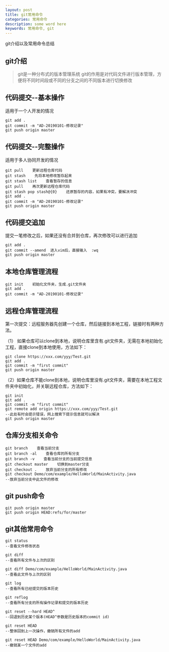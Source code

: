 ```yaml
---
layout: post
title: git常用命令
categories: 常用命令
description: some word here
keywords: 常用命令, git
---
```


git介绍以及常用命令总结

## git介绍

> git是一种分布式的版本管理系统
> git的作用是对代码文件进行版本管理，方便将不同时间段或不同的分支之间的不同版本进行切换修改

## 代码提交--基本操作

适用于一个人开发的情况

```
git add .
git commit -m "AD-20190101-修改记录"
git push origin master
```

## 代码提交--完整操作

适用于多人协同开发的情况

```
git pull    更新远程仓库代码
git stash    先将本地修改暂存起来
git stash list    查看暂存的信息	
git pull    再次更新远程仓库代码
git stash pop stash@{0}    还原暂存的内容，如果有冲突，要解决冲突
git add .
git commit -m "AD-20190101-修改记录"
git push origin master
```

## 代码提交追加

提交一笔修改之后，如果还没有合并到仓库，再次修改可以进行追加

```
git add .
git commit --amend  进入vim后，直接输入  :wq
git push origin master
```

## 本地仓库管理流程

```
git init    初始化文件夹，生成.git文件夹
git add .
git commit -m "AD-20190101-修改记录"
```

## 远程仓库管理流程

第一次提交：远程服务器先创建一个仓库，然后链接到本地工程，链接时有两种方法。

（1） 如果仓库可以clone到本地，说明仓库里含有.git文件夹，无需在本地初始化工程，直接clone到本地使用，方法如下：

```
git clone https://xxx.com/yyy/Test.git
git add .
git commit -m "first commit"
git push origin master
```

（2）如果仓库不能clone到本地，说明仓库里没有.git文件夹，需要在本地工程文件夹中初始化，并关联远程仓库，方法如下：

```
git init
git add .
git commit -m "first commit"
git remote add origin https://xxx.com/yyy/Test.git
--此处有时会提示错误，网上搜索下提示信息就可以解决
git push origin master
```

## 仓库分支相关命令

```
git branch    查看当前分支
git branch -al    查看仓库的所有分支
git branch -v    查看当前分支的当前提交信息
git checkout master    切换到master分支
git checkout .    放弃当前分支的所有修改
git checkout Demo/com/example/HelloWorld/MainActivity.java
--放弃当前分支中此文件的修改
```

## git push命令

```
git push origin master
git push origin HEAD:refs/for/master
```

## git其他常用命令

```
git status
--查看文件修改状态

git diff
--查看所有文件与上次的区别

git diff Demo/com/example/HelloWorld/MainActivity.java
--查看此文件与上次的区别

git log
--查看所有已经提交的版本历史

git reflog
--查看所有分支的所有操作记录和提交的版本历史

git reset --hard HEAD^    
--回退到历史某个版本(HEAD^参数是历史版本的commit id)

git reset HEAD
--整体回到上一次操作，撤销所有文件的add

git reset HEAD Demo/com/example/HelloWorld/MainActivity.java
--撤销某一个文件的add
```

